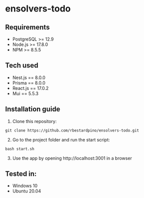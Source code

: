 # ensolvers-todo

## Requirements

- PostgreSQL >= 12.9
- Node.js >= 17.8.0
- NPM >= 8.5.5

## Tech used

- Nest.js == 8.0.0
- Prisma == 8.0.0
- React.js == 17.0.2
- Mui == 5.5.3

## Installation guide

1. Clone this repository:

```
git clone https://github.com/rbestardpino/ensolvers-todo.git
```

2. Go to the project folder and run the start script:

```
bash start.sh
```

3. Use the app by opening http://localhost:3001 in a browser

## Tested in:

- Windows 10
- Ubuntu 20.04
